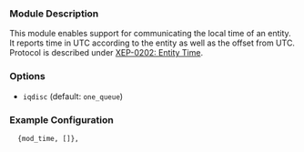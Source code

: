 ### Module Description

This module enables support for communicating the local time of an entity. 
It reports time in UTC according to the entity as well as the offset from UTC. 
Protocol is described under [XEP-0202: Entity Time](http://www.xmpp.org/extensions/xep-0202.html).

### Options

* `iqdisc` (default: `one_queue`)

### Example Configuration

```
  {mod_time, []},
```
